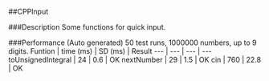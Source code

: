 ##CPPInput

###Description
Some functions for quick input.

###Performance (Auto generated)
50 test runs, 1000000 numbers, up to 9 digits.
Funtion | time (ms) | SD (ms) | Result
--- | --- | --- | ---
toUnsignedIntegral | 24 | 0.6 | OK
nextNumber | 29 | 1.5 | OK
cin | 760 | 22.8 | OK
